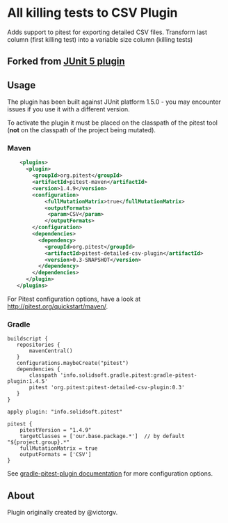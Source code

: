 # All killing tests to CSV Plugin 

Adds support to pitest for exporting detailed CSV files. Transform last column (first killing test) into a variable size column (killing tests)

## Forked from [JUnit 5 plugin](https://github.com/pitest/pitest-junit5-plugin)

## Usage

The plugin has been built against JUnit platform 1.5.0 - you may encounter issues if you use it with a different version. 

To activate the plugin it must be placed on the classpath of the pitest tool (**not** on the classpath of the project being mutated).

### Maven

```xml
    <plugins>
      <plugin>
        <groupId>org.pitest</groupId>
        <artifactId>pitest-maven</artifactId>
        <version>1.4.9</version>
        <configuration>
            <fullMutationMatrix>true</fullMutationMatrix>
            <outputFormats>
             <param>CSV</param>
            </outputFormats>
        </configuration>
        <dependencies>
          <dependency>
            <groupId>org.pitest</groupId>
            <artifactId>pitest-detailed-csv-plugin</artifactId>
            <version>0.3-SNAPSHOT</version>
          </dependency>
        </dependencies>
      </plugin>
   </plugins>
```
For Pitest configuration options, have a look at http://pitest.org/quickstart/maven/.

### Gradle

```
buildscript {
   repositories {
       mavenCentral()
   }
   configurations.maybeCreate("pitest")
   dependencies {
       classpath 'info.solidsoft.gradle.pitest:gradle-pitest-plugin:1.4.5'
       pitest 'org.pitest:pitest-detailed-csv-plugin:0.3'
   }
}

apply plugin: "info.solidsoft.pitest"

pitest {
    pitestVersion = "1.4.9"
    targetClasses = ['our.base.package.*']  // by default "${project.group}.*"
    fullMutationMatrix = true
    outputFormats = ['CSV']
}
```
See [gradle-pitest-plugin documentation](http://gradle-pitest-plugin.solidsoft.info/) for more configuration options.

## About

Plugin originally created by @victorgv.
